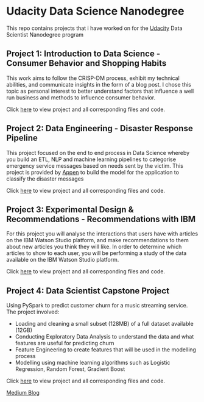 # Udacity Data Science Nanodegree
This repo contains projects that i have worked on for the [Udacity](https://www.udacity.com/) Data Scientist Nanodegree program



## Project 1: Introduction to Data Science - Consumer Behavior and Shopping Habits

This work aims to follow the CRISP-DM process, exhibit my technical abilities, and communicate insights in the form of a blog post.
 I chose this topic as personal interest to better understand factors that influence a well run business and methods to influence consumer behavior.

 Click [here](Project1/README.md) to view project and all corresponding files and code.

## Project 2: Data Engineering - Disaster Response Pipeline

This project focused on the end to end process in Data Science whereby you build an ETL, NLP and machine learning pipelines to categorise emergency service messages based on needs sent by the victim.
This project is provided by [Appen](https://appen.com/) to build the model for the application to classify the disaster messages

Click [here](Project2/README.md) to view project and all corresponding files and code.

## Project 3: Experimental Design & Recommendations - Recommendations with IBM
For this project you will analyse the interactions that users have with articles on the IBM Watson Studio platform, and make recommendations to them about new articles you think they will like. In order to determine which articles to show to each user, you will be performing a study of the data available on the IBM Watson Studio platform.

 Click [here](Project3/README.md) to view project and all corresponding files and code.


 ## Project 4: Data Scientist Capstone Project

Using PySpark to predict customer churn for a music streaming service. The project involved:

- Loading and cleaning a small subset (128MB) of a full dataset available (12GB)
- Conducting Exploratory Data Analysis to understand the data and what features are useful for predicting churn
- Feature Engineering to create features that will be used in the modelling process
- Modelling using machine learning algorithms such as Logistic Regression, Random Forest, Gradient Boost


Click [here](Project4/README.md) to view project and all corresponding files and code.

[Medium Blog](https://medium.com/@mohaumasukela/reasons-for-customer-churn-prediction-with-pyspark-e376e838cfba)